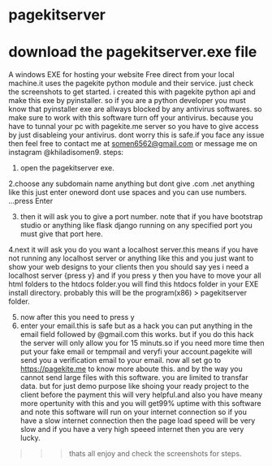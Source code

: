 # pagekitserver

# download the pagekitserver.exe file
A windows EXE for hosting your website Free direct from your local machine.it uses the  pagekite python module and their service.
just check the screenshots to get started.
i created this with pagekite python api and make this exe by pyinstaller. so if you are a python developer you must know that pyinstaller exe are allways blocked by any antivirus softwares. so make sure to work with this software turn off your antivirus. because you have to tunnal your pc with pagekite.me server so you have to give access by just disableing your antivirus. dont worry this is safe.if you face any issue then feel free to contact me at somen6562@gmail.com or message me on instagram @khiladisomen9.
steps:
1. open the pagekitserver exe.

2.choose any subdomain name anything but dont give .com .net anything like this just enter oneword dont use spaces and you can use numbers.
  ...press Enter
  
3. then it will ask you to give a port number. note that if you have bootstrap studio or anything like flask django running on any specified port you must give that port here.

4.next it will ask you do you want a localhost server.this means if you have not running any localhost server or anything like this and you just want to show your web designs to your clients then you should say yes i need a localhost server {press y} and if you press y then you have to move your all html folders to the htdocs folder.you will find this htdocs folder in your EXE install directory. probably this will be the  program(x86) > pagekitserver  folder.
  
5. now after this you need to press y
6. enter your email.this is safe but as a hack you can put anything in the email field followed by @gmail.com this works. but if you do this hack the server will only allow you for 15 minuts.so if you need more time then put your fake email or tempmail and veryfi your account.pagekite will send you a verification email to your email. now all set go to https://pagekite.me to know more aboute this. and by the way you cannot send large files with this software. you are limited to transfar data. but for just demo purpose like shoing your ready project to the client before the payment this will very helpful.and also you have meany more opertunity with this and you will get99% uptime with this software and note this software will run on your internet connection so if you have a slow internet connection then the page load speed will be very slow and if you have a very high speeed internet then  you are very lucky.
  >>>thats all 
  >>>enjoy and check the screenshots for steps.
  
